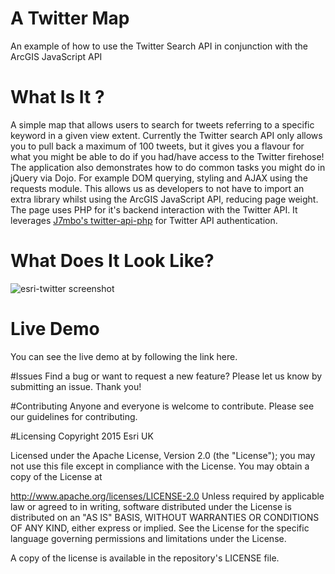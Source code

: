 # A Twitter Map
An example of how to use the Twitter Search API in conjunction with the ArcGIS JavaScript API

# What Is It ?

A simple map that allows users to search for tweets referring to a specific keyword in a given view extent. Currently the Twitter search API only allows you to pull back a maximum of 100 tweets, but it gives you a flavour for what you might be able to do if you had/have access to the Twitter firehose! The application also demonstrates how to do common tasks you might do in jQuery via Dojo. For example DOM querying, styling and AJAX using the requests module. This allows us as developers to not have to import an extra library whilst using the ArcGIS JavaScript API, reducing page weight. The page uses PHP for it's backend interaction with the Twitter API. It leverages  [J7mbo's twitter-api-php](https://github.com/J7mbo/twitter-api-php) for Twitter API authentication.

# What Does It Look Like?

![esri-twitter screenshot](https://raw.githubusercontent.com/JamesMilnerUK/esri-twitter/master/screenshot.png)

# Live Demo

You can see the live demo at by following the link here.

#Issues
Find a bug or want to request a new feature? Please let us know by submitting an issue. Thank you!

#Contributing
Anyone and everyone is welcome to contribute. Please see our guidelines for contributing.

#Licensing
Copyright 2015 Esri UK

Licensed under the Apache License, Version 2.0 (the "License"); you may not use this file except in compliance with the License. You may obtain a copy of the License at

http://www.apache.org/licenses/LICENSE-2.0 Unless required by applicable law or agreed to in writing, software distributed under the License is distributed on an "AS IS" BASIS, WITHOUT WARRANTIES OR CONDITIONS OF ANY KIND, either express or implied. See the License for the specific language governing permissions and limitations under the License.

A copy of the license is available in the repository's LICENSE file.
